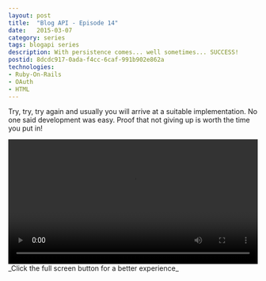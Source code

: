 ```yaml
---
layout: post
title:  "Blog API - Episode 14"
date:   2015-03-07
category: series
tags: blogapi series
description: With persistence comes... well sometimes... SUCCESS!
postid: 8dcdc917-0ada-f4cc-6caf-991b902e862a
technologies:
- Ruby-On-Rails
- OAuth
- HTML
---
```


Try, try, try again and usually you will arrive at a suitable implementation. No one said development was easy. Proof that not giving up is worth the time you put in!

<video style="width:100%;" controls>
	<source src="http://videos.quarrantine.com?name=blogapi14.mp4" type="video/mp4">
</video>
_Click the full screen button for a better experience_
